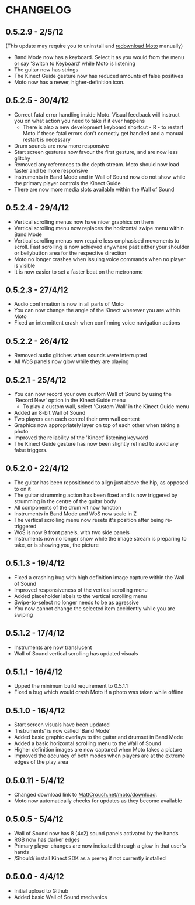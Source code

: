CHANGELOG
=========
0.5.2.9 - 2/5/12
----------------
(This update may require you to uninstall and [redownload Moto](http://mattcrouch.net/moto/download "Direct link to download file") manually)

- Band Mode now has a keyboard. Select it as you would from the menu or say 'Switch to Keyboard' while Moto is listening
- The guitar now has strings
- The Kinect Guide gesture now has reduced amounts of false positives
- Moto now has a newer, higher-definition icon.

0.5.2.5 - 30/4/12
-----------------
- Correct fatal error handling inside Moto. Visual feedback will instruct you on what action you need to take if it ever happens
	- There is also a new development keyboard shortcut - R - to restart Moto if these fatal errors don't correctly get handled and a manual restart is necessary
- Drum sounds are now more responsive
- Start screen gestures now favour the first gesture, and are now less glitchy
- Removed any references to the depth stream. Moto should now load faster and be more responsive
- Instruments in Band Mode and in Wall of Sound now do not show while the primary player controls the Kinect Guide
- There are now more media slots available within the Wall of Sound

0.5.2.4 - 29/4/12
-----------------
- Vertical scrolling menus now have nicer graphics on them
- Vertical scrolling menu now replaces the horizontal swipe menu within Band Mode
- Vertical scrolling menus now require less emphasised movements to scroll. Fast scrolling is now achieved anywhere past either your shoulder or bellybutton area for the respective direction
- Moto no longer crashes when issuing voice commands when no player is visible
- It is now easier to set a faster beat on the metronome

0.5.2.3 - 27/4/12
-----------------
- Audio confirmation is now in all parts of Moto
- You can now change the angle of the Kinect wherever you are within Moto
- Fixed an intermittent crash when confirming voice navigation actions

0.5.2.2 - 26/4/12
-----------------
- Removed audio glitches when sounds were interrupted
- All WoS panels now glow while they are playing

0.5.2.1 - 25/4/12
-----------------
- You can now record your own custom Wall of Sound by using the 'Record New' option in the Kinect Guide menu
	- To play a custom wall, select 'Custom Wall' in the Kinect Guide menu
- Added an 8-bit Wall of Sound
- Two players can each control their own wall content
- Graphics now appropriately layer on top of each other when taking a photo
- Improved the reliability of the 'Kinect' listening keyword
- The Kinect Guide gesture has now been slightly refined to avoid any false triggers.

0.5.2.0 - 22/4/12
-----------------
- The guitar has been repositioned to align just above the hip, as opposed to on it
- The guitar strumming action has been fixed and is now triggered by strumming in the centre of the guitar body
- All components of the drum kit now function
- Instruments in Band Mode and WoS now scale in Z
- The vertical scrolling menu now resets it's position after being re-triggered
- WoS is now 9 front panels, with two side panels
- Instruments now no longer show while the image stream is preparing to take, or is showing you, the picture

0.5.1.3 - 19/4/12
-----------------
- Fixed a crashing bug with high definition image capture within the Wall of Sound
- Improved responsiveness of the vertical scrolling menu
- Added placeholder labels to the vertical scrolling menu
- Swipe-to-select no longer needs to be as agressive
- You now cannot change the selected item accidently while you are swiping

0.5.1.2 - 17/4/12
-----------------
- Instruments are now translucent
- Wall of Sound vertical scrolling has updated visuals

0.5.1.1 - 16/4/12
-----------------
- Upped the minimum build requirement to 0.5.1.1
- Fixed a bug which would crash Moto if a photo was taken while offline

0.5.1.0 - 16/4/12
-----------------
- Start screen visuals have been updated
- 'Instruments' is now called 'Band Mode'
- Added basic graphic overlays to the guitar and drumset in Band Mode
- Added a basic horizontal scrolling menu to the Wall of Sound
- Higher definition images are now captured when Moto takes a picture
- Improved the accuracy of both modes when players are at the extreme edges of the play area

0.5.0.11 - 5/4/12
-----------------
- Changed download link to [MattCrouch.net/moto/download](http://www.mattcrouch.net/moto/download).
- Moto now automatically checks for updates as they become available

0.5.0.5 - 5/4/12
----------------

- Wall of Sound now has 8 (4x2) sound panels activated by the hands
- RGB now has darker edges
- Primary player changes are now indicated through a glow in that user's hands
- /Should/ install Kinect SDK as a prereq if not currently installed


0.5.0.0 - 4/4/12
----------------
- Initial upload to Github
- Added basic Wall of Sound mechanics